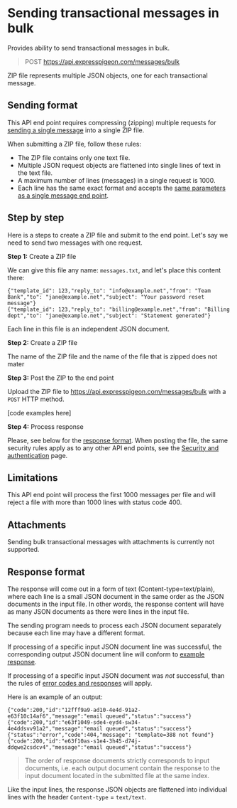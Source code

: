 
# Sending transactional messages in bulk

Provides ability to send transactional messages in bulk.

> POST https://api.expresspigeon.com/messages/bulk

ZIP file represents multiple JSON objects, one for each transactional message. 

## Sending format

This API end point requires compressing (zipping) multiple requests for [sending a single message](transactional-send) 
into a single ZIP file.
 
When submitting a ZIP file, follow these rules: 

* The ZIP file contains only one text file.   
* Multiple JSON request objects are flattened into single lines of text in the text file. 
* A maximum number of lines (messages) in a single request is 1000.
* Each line has the same exact format and accepts the [same parameters as a single message end point](transactional-send#request-parameters).
  
## Step by step

Here is a steps to create a ZIP file and submit to the end point. Let's say we need to send two messages with one request.

**Step 1:** Create a ZIP file

We can give this file any name: `messages.txt`, and let's place this content there: 

```
{"template_id": 123,"reply_to": "info@example.net","from": "Team Bank","to": "jane@example.net","subject": "Your password reset message"}
{"template_id": 123,"reply_to": "billing@example.net","from": "Billing dept","to": "jane@example.net","subject": "Statement generated"}
```

Each line in this file is an independent JSON document. 

**Step 2:** Create a ZIP file

The name of the ZIP file and the name of the file that is zipped does not mater

 
**Step 3:** Post the ZIP to the end point
 
Upload the ZIP file to  https://api.expresspigeon.com/messages/bulk with a `POST` HTTP method.

[code examples here]

**Step 4:** Process response

Please, see below for the [response format](#response-format). When posting the file, the same security rules apply as to any other API end points, 
 see the [Security and authentication](security-and-authentication) page.
 
 

## Limitations

This API end point will process the first 1000 messages per file and will reject a file with more than 1000 lines with status code 400. 

## Attachments

Sending bulk transactional messages with attachments is currently not supported.

## Response format

The response will come out in a form of text (Content-type=text/plain), where each line is a
small JSON document in the same order as the JSON documents in the input file. In other words, the response content will have as many JSON 
documents as there were lines in the input file. 

The sending program needs to process each JSON document separately because each line may have a different format. 

If processing of a specific input JSON document line was successful, the corresponding output JSON document line will conform to 
[example response](transactional-send#example-response). 

If processing of a specific input JSON document was _not_ successful, than the rules of [error codes and responses](error-codes-responses) will apply. 


Here is an example of an output: 


```
{"code":200,"id":"12fff9a9-ad10-4e4d-91a2-e63f10c14af6","message":"email queued","status":"success"}
{"code":200,"id":"e63f1049-sde4-eyd4-sw34-4e4ddsvv91a2","message":"email queued","status":"success"}
{"status":"error","code":404,"message": "template=388 not found"}
{"code":200,"id":"e63f10as-s1e4-3h45-d74j-ddqwe2csdcv4","message":"email queued","status":"success"}

```


> The order of response documents strictly corresponds to input documents, i.e. each output document contain the response to the input document 
located in the submitted file at the same index. 


Like the input lines, the response JSON objects are flattened into individual lines with the header `Content-type` = `text/text`. 